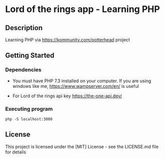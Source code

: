 # Lord of the rings app - Learning PHP
## Description

Learning PHP via https://kommunity.com/potterhead project

## Getting Started

### Dependencies

* You must have PHP 7.3 installed on your computer. If you are using windows like me, https://www.wampserver.com/en/ is useful

* For Lord of the rings api key https://the-one-api.dev/

### Executing program

```
php -S localhost:3000
```

## License

This project is licensed under the [MIT] License - see the LICENSE.md file for details
